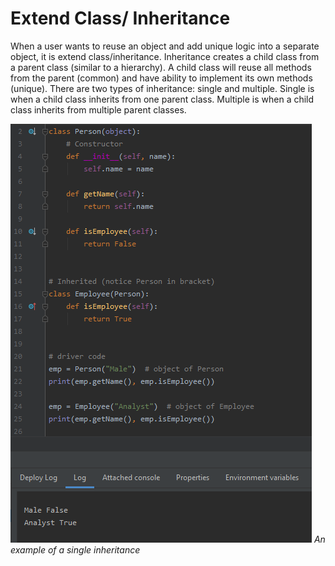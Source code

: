 # Extend Class/ Inheritance

When a user wants to reuse an object and add unique logic into a separate object, it is extend class/inheritance. Inheritance creates a child class from a parent class (similar to a hierarchy). A child class will reuse all methods from the parent (common) and have ability to implement its own methods (unique). There are two types of inheritance: single and multiple. Single is when a child class inherits from one parent class. Multiple is when a child class inherits from multiple parent classes.

![Inheritance](/images/images/inheritance.png)
*An example of a single inheritance*

